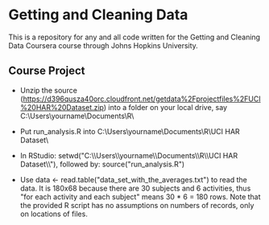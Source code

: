 Getting and Cleaning Data
=========================

This is a repository for any and all code written for the Getting and Cleaning Data Coursera course through Johns Hopkins University.

## Course Project
* Unzip the source (https://d396qusza40orc.cloudfront.net/getdata%2Fprojectfiles%2FUCI%20HAR%20Dataset.zip) into a folder on your local drive, say C:\Users\yourname\Documents\R\

* Put run_analysis.R into C:\Users\yourname\Documents\R\UCI HAR Dataset\

* In RStudio: setwd("C:\\\\Users\\\\yourname\\\\Documents\\\\R\\\\UCI HAR Dataset\\\\"), followed by: source("run_analysis.R")

* Use data <- read.table("data_set_with_the_averages.txt") to read the data. It is 180x68 because there are 30 subjects and 6 activities, thus "for each activity and each subject" means 30 * 6 = 180 rows. Note that the provided R script has no assumptions on numbers of records, only on locations of files.
